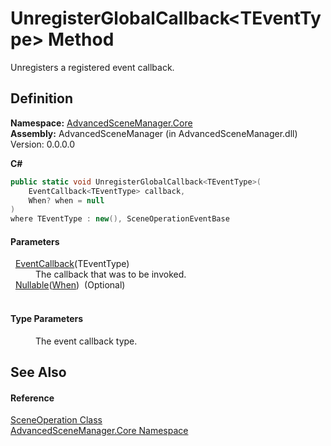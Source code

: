 # UnregisterGlobalCallback&lt;TEventType&gt; Method


Unregisters a registered event callback.



## Definition
**Namespace:** <a href="N_AdvancedSceneManager_Core">AdvancedSceneManager.Core</a>  
**Assembly:** AdvancedSceneManager (in AdvancedSceneManager.dll) Version: 0.0.0.0

**C#**
``` C#
public static void UnregisterGlobalCallback<TEventType>(
	EventCallback<TEventType> callback,
	When? when = null
)
where TEventType : new(), SceneOperationEventBase

```



#### Parameters
<dl><dt>  <a href="T_AdvancedSceneManager_Callbacks_Events_EventCallback_1">EventCallback</a>(TEventType)</dt><dd>The callback that was to be invoked.</dd><dt>  <a href="https://learn.microsoft.com/dotnet/api/system.nullable-1" target="_blank" rel="noopener noreferrer">Nullable</a>(<a href="T_AdvancedSceneManager_Core_Callbacks_When">When</a>)  (Optional)</dt><dd> </dd></dl>

#### Type Parameters
<dl><dt /><dd>The event callback type.</dd></dl>

## See Also


#### Reference
<a href="T_AdvancedSceneManager_Core_SceneOperation">SceneOperation Class</a>  
<a href="N_AdvancedSceneManager_Core">AdvancedSceneManager.Core Namespace</a>  
